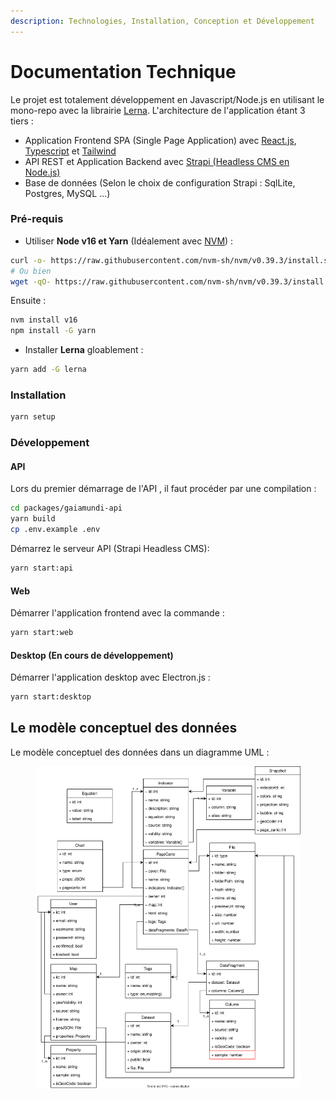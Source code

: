 ```yaml
---
description: Technologies, Installation, Conception et Développement
---
```


# Documentation Technique

Le projet est totalement développement en Javascript/Node.js en utilisant le mono-repo avec la librairie [Lerna](https://lerna.js.org/). L'architecture de l'application étant 3 tiers :&#x20;

* Application Frontend SPA (Single Page Application) avec [React.js](https://react.dev/), [Typescript](https://www.typescriptlang.org/) et [Tailwind](https://tailwindcss.com/)
* API REST et Application Backend avec [Strapi (Headless CMS en Node.js)](https://strapi.io/)
* Base de données (Selon le choix de configuration Strapi : SqlLite, Postgres, MySQL ...)

### Pré-requis <a href="#requirements" id="requirements"></a>

* Utiliser **Node v16 et Yarn** (Idéalement avec [NVM](https://fr.linux-console.net/?p=6#gsc.tab=0)) :

```sh
curl -o- https://raw.githubusercontent.com/nvm-sh/nvm/v0.39.3/install.sh | bash
# Ou bien
wget -qO- https://raw.githubusercontent.com/nvm-sh/nvm/v0.39.3/install.sh | bash
```

Ensuite :

```sh
nvm install v16
npm install -G yarn
```

* Installer **Lerna** gloablement :

```sh
yarn add -G lerna
```

### Installation <a href="#installation" id="installation"></a>

```bash
yarn setup
```

### Développement <a href="#development" id="development"></a>

#### API <a href="#api" id="api"></a>

Lors du premier démarrage de l'API , il faut procéder par une compilation :

```sh
cd packages/gaiamundi-api
yarn build
cp .env.example .env
```

Démarrez le serveur API (Strapi Headless CMS):&#x20;

```sh
yarn start:api
```

#### Web <a href="#web" id="web"></a>

Démarrer l'application frontend avec la commande :&#x20;

```sh
yarn start:web
```

#### Desktop (En cours de développement) <a href="#desktop-coming-soon" id="desktop-coming-soon"></a>

Démarrer l'application desktop avec Electron.js :&#x20;

```sh
yarn start:desktop
```

## Le modèle conceptuel des données

Le modèle conceptuel des données dans un diagramme UML :

<figure><img src=".gitbook/assets/UML.drawio.svg" alt=""><figcaption></figcaption></figure>
